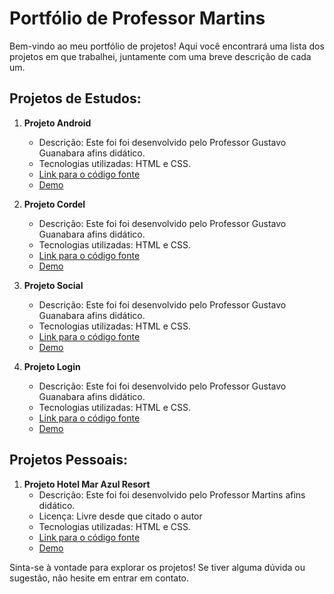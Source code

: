 # Portfólio de Professor Martins

Bem-vindo ao meu portfólio de projetos! Aqui você encontrará uma lista dos projetos em que trabalhei, juntamente com uma breve descrição de cada um.

## Projetos de Estudos:

1. **Projeto Android**
   - Descrição: Este foi foi desenvolvido pelo Professor Gustavo Guanabara afins didático.
   - Tecnologias utilizadas: HTML e CSS.
   - [Link para o código fonte](https://github.com/profmartinz/projeto-android)
   - [Demo](https://profmartinz.github.io/projeto-android/)

2. **Projeto Cordel**
   - Descrição: Este foi foi desenvolvido pelo Professor Gustavo Guanabara afins didático.
   - Tecnologias utilizadas: HTML e CSS.
   - [Link para o código fonte](https://github.com/profmartinz/projeto-cordel)
   - [Demo](https://profmartinz.github.io/projeto-cordel/)

3. **Projeto Social**
   - Descrição: Este foi foi desenvolvido pelo Professor Gustavo Guanabara afins didático.
   - Tecnologias utilizadas: HTML e CSS.
   - [Link para o código fonte](https://github.com/profmartinz/projeto-social)
   - [Demo](https://profmartinz.github.io/projeto-social/)
     
4. **Projeto Login**
   - Descrição: Este foi foi desenvolvido pelo Professor Gustavo Guanabara afins didático.
   - Tecnologias utilizadas: HTML e CSS.
   - [Link para o código fonte](https://github.com/profmartinz/projeto-login)
   - [Demo](https://profmartinz.github.io/projeto-login/)

## Projetos Pessoais:

1. **Projeto Hotel Mar Azul Resort**
   - Descrição: Este foi foi desenvolvido pelo Professor Martins afins didático.
   - Licença: Livre desde que citado o autor
   - Tecnologias utilizadas: HTML e CSS.
   - [Link para o código fonte](https://github.com/profmartinz/mar-azul-resort)
   - [Demo](https://profmartinz.github.io/mar-azul-resort)

Sinta-se à vontade para explorar os projetos! Se tiver alguma dúvida ou sugestão, não hesite em entrar em contato.

